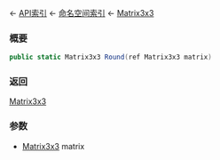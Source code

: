 ← [API索引](Api-Index) ← [命名空间索引](Namespace-Index) ← [Matrix3x3](VRageMath.Matrix3x3)

### 概要

```csharp
public static Matrix3x3 Round(ref Matrix3x3 matrix)
```

### 返回

[Matrix3x3](VRageMath.Matrix3x3)

### 参数

* [Matrix3x3](VRageMath.Matrix3x3) matrix
